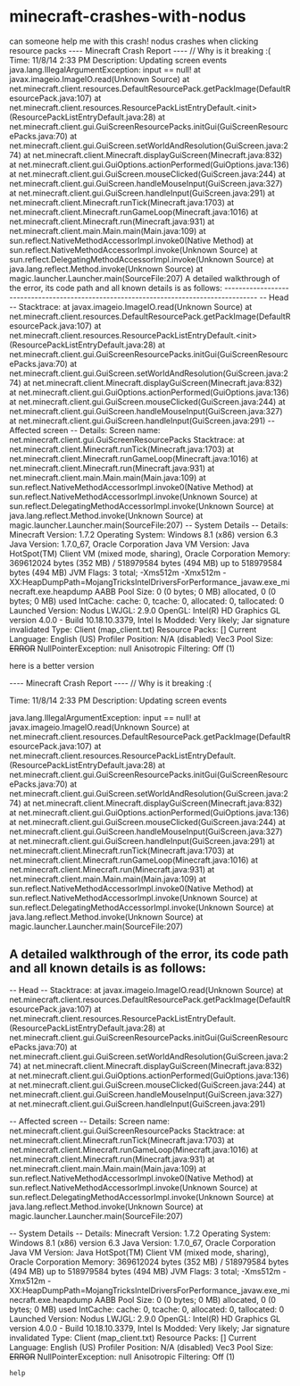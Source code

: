 minecraft-crashes-with-nodus
============================

can someone help me with this crash! nodus crashes when clicking resource packs ---- Minecraft Crash Report ---- // Why is it breaking :(  Time: 11/8/14 2:33 PM Description: Updating screen events  java.lang.IllegalArgumentException: input == null! 	at javax.imageio.ImageIO.read(Unknown Source) 	at net.minecraft.client.resources.DefaultResourcePack.getPackImage(DefaultResourcePack.java:107) 	at net.minecraft.client.resources.ResourcePackListEntryDefault.&lt;init>(ResourcePackListEntryDefault.java:28) 	at net.minecraft.client.gui.GuiScreenResourcePacks.initGui(GuiScreenResourcePacks.java:70) 	at net.minecraft.client.gui.GuiScreen.setWorldAndResolution(GuiScreen.java:274) 	at net.minecraft.client.Minecraft.displayGuiScreen(Minecraft.java:832) 	at net.minecraft.client.gui.GuiOptions.actionPerformed(GuiOptions.java:136) 	at net.minecraft.client.gui.GuiScreen.mouseClicked(GuiScreen.java:244) 	at net.minecraft.client.gui.GuiScreen.handleMouseInput(GuiScreen.java:327) 	at net.minecraft.client.gui.GuiScreen.handleInput(GuiScreen.java:291) 	at net.minecraft.client.Minecraft.runTick(Minecraft.java:1703) 	at net.minecraft.client.Minecraft.runGameLoop(Minecraft.java:1016) 	at net.minecraft.client.Minecraft.run(Minecraft.java:931) 	at net.minecraft.client.main.Main.main(Main.java:109) 	at sun.reflect.NativeMethodAccessorImpl.invoke0(Native Method) 	at sun.reflect.NativeMethodAccessorImpl.invoke(Unknown Source) 	at sun.reflect.DelegatingMethodAccessorImpl.invoke(Unknown Source) 	at java.lang.reflect.Method.invoke(Unknown Source) 	at magic.launcher.Launcher.main(SourceFile:207)   A detailed walkthrough of the error, its code path and all known details is as follows: ---------------------------------------------------------------------------------------  -- Head -- Stacktrace: 	at javax.imageio.ImageIO.read(Unknown Source) 	at net.minecraft.client.resources.DefaultResourcePack.getPackImage(DefaultResourcePack.java:107) 	at net.minecraft.client.resources.ResourcePackListEntryDefault.&lt;init>(ResourcePackListEntryDefault.java:28) 	at net.minecraft.client.gui.GuiScreenResourcePacks.initGui(GuiScreenResourcePacks.java:70) 	at net.minecraft.client.gui.GuiScreen.setWorldAndResolution(GuiScreen.java:274) 	at net.minecraft.client.Minecraft.displayGuiScreen(Minecraft.java:832) 	at net.minecraft.client.gui.GuiOptions.actionPerformed(GuiOptions.java:136) 	at net.minecraft.client.gui.GuiScreen.mouseClicked(GuiScreen.java:244) 	at net.minecraft.client.gui.GuiScreen.handleMouseInput(GuiScreen.java:327) 	at net.minecraft.client.gui.GuiScreen.handleInput(GuiScreen.java:291)  -- Affected screen -- Details: 	Screen name: net.minecraft.client.gui.GuiScreenResourcePacks Stacktrace: 	at net.minecraft.client.Minecraft.runTick(Minecraft.java:1703) 	at net.minecraft.client.Minecraft.runGameLoop(Minecraft.java:1016) 	at net.minecraft.client.Minecraft.run(Minecraft.java:931) 	at net.minecraft.client.main.Main.main(Main.java:109) 	at sun.reflect.NativeMethodAccessorImpl.invoke0(Native Method) 	at sun.reflect.NativeMethodAccessorImpl.invoke(Unknown Source) 	at sun.reflect.DelegatingMethodAccessorImpl.invoke(Unknown Source) 	at java.lang.reflect.Method.invoke(Unknown Source) 	at magic.launcher.Launcher.main(SourceFile:207)  -- System Details -- Details: 	Minecraft Version: 1.7.2 	Operating System: Windows 8.1 (x86) version 6.3 	Java Version: 1.7.0_67, Oracle Corporation 	Java VM Version: Java HotSpot(TM) Client VM (mixed mode, sharing), Oracle Corporation 	Memory: 369612024 bytes (352 MB) / 518979584 bytes (494 MB) up to 518979584 bytes (494 MB) 	JVM Flags: 3 total; -Xms512m -Xmx512m -XX:HeapDumpPath=MojangTricksIntelDriversForPerformance_javaw.exe_minecraft.exe.heapdump 	AABB Pool Size: 0 (0 bytes; 0 MB) allocated, 0 (0 bytes; 0 MB) used 	IntCache: cache: 0, tcache: 0, allocated: 0, tallocated: 0 	Launched Version: Nodus 	LWJGL: 2.9.0 	OpenGL: Intel(R) HD Graphics GL version 4.0.0 - Build 10.18.10.3379, Intel 	Is Modded: Very likely; Jar signature invalidated 	Type: Client (map_client.txt) 	Resource Packs: [] 	Current Language: English (US) 	Profiler Position: N/A (disabled) 	Vec3 Pool Size: ~~ERROR~~ NullPointerException: null 	Anisotropic Filtering: Off (1)

here is a better version

---- Minecraft Crash Report ----
// Why is it breaking :(

Time: 11/8/14 2:33 PM
Description: Updating screen events

java.lang.IllegalArgumentException: input == null!
	at javax.imageio.ImageIO.read(Unknown Source)
	at net.minecraft.client.resources.DefaultResourcePack.getPackImage(DefaultResourcePack.java:107)
	at net.minecraft.client.resources.ResourcePackListEntryDefault.<init>(ResourcePackListEntryDefault.java:28)
	at net.minecraft.client.gui.GuiScreenResourcePacks.initGui(GuiScreenResourcePacks.java:70)
	at net.minecraft.client.gui.GuiScreen.setWorldAndResolution(GuiScreen.java:274)
	at net.minecraft.client.Minecraft.displayGuiScreen(Minecraft.java:832)
	at net.minecraft.client.gui.GuiOptions.actionPerformed(GuiOptions.java:136)
	at net.minecraft.client.gui.GuiScreen.mouseClicked(GuiScreen.java:244)
	at net.minecraft.client.gui.GuiScreen.handleMouseInput(GuiScreen.java:327)
	at net.minecraft.client.gui.GuiScreen.handleInput(GuiScreen.java:291)
	at net.minecraft.client.Minecraft.runTick(Minecraft.java:1703)
	at net.minecraft.client.Minecraft.runGameLoop(Minecraft.java:1016)
	at net.minecraft.client.Minecraft.run(Minecraft.java:931)
	at net.minecraft.client.main.Main.main(Main.java:109)
	at sun.reflect.NativeMethodAccessorImpl.invoke0(Native Method)
	at sun.reflect.NativeMethodAccessorImpl.invoke(Unknown Source)
	at sun.reflect.DelegatingMethodAccessorImpl.invoke(Unknown Source)
	at java.lang.reflect.Method.invoke(Unknown Source)
	at magic.launcher.Launcher.main(SourceFile:207)


A detailed walkthrough of the error, its code path and all known details is as follows:
---------------------------------------------------------------------------------------

-- Head --
Stacktrace:
	at javax.imageio.ImageIO.read(Unknown Source)
	at net.minecraft.client.resources.DefaultResourcePack.getPackImage(DefaultResourcePack.java:107)
	at net.minecraft.client.resources.ResourcePackListEntryDefault.<init>(ResourcePackListEntryDefault.java:28)
	at net.minecraft.client.gui.GuiScreenResourcePacks.initGui(GuiScreenResourcePacks.java:70)
	at net.minecraft.client.gui.GuiScreen.setWorldAndResolution(GuiScreen.java:274)
	at net.minecraft.client.Minecraft.displayGuiScreen(Minecraft.java:832)
	at net.minecraft.client.gui.GuiOptions.actionPerformed(GuiOptions.java:136)
	at net.minecraft.client.gui.GuiScreen.mouseClicked(GuiScreen.java:244)
	at net.minecraft.client.gui.GuiScreen.handleMouseInput(GuiScreen.java:327)
	at net.minecraft.client.gui.GuiScreen.handleInput(GuiScreen.java:291)

-- Affected screen --
Details:
	Screen name: net.minecraft.client.gui.GuiScreenResourcePacks
Stacktrace:
	at net.minecraft.client.Minecraft.runTick(Minecraft.java:1703)
	at net.minecraft.client.Minecraft.runGameLoop(Minecraft.java:1016)
	at net.minecraft.client.Minecraft.run(Minecraft.java:931)
	at net.minecraft.client.main.Main.main(Main.java:109)
	at sun.reflect.NativeMethodAccessorImpl.invoke0(Native Method)
	at sun.reflect.NativeMethodAccessorImpl.invoke(Unknown Source)
	at sun.reflect.DelegatingMethodAccessorImpl.invoke(Unknown Source)
	at java.lang.reflect.Method.invoke(Unknown Source)
	at magic.launcher.Launcher.main(SourceFile:207)

-- System Details --
Details:
	Minecraft Version: 1.7.2
	Operating System: Windows 8.1 (x86) version 6.3
	Java Version: 1.7.0_67, Oracle Corporation
	Java VM Version: Java HotSpot(TM) Client VM (mixed mode, sharing), Oracle Corporation
	Memory: 369612024 bytes (352 MB) / 518979584 bytes (494 MB) up to 518979584 bytes (494 MB)
	JVM Flags: 3 total; -Xms512m -Xmx512m -XX:HeapDumpPath=MojangTricksIntelDriversForPerformance_javaw.exe_minecraft.exe.heapdump
	AABB Pool Size: 0 (0 bytes; 0 MB) allocated, 0 (0 bytes; 0 MB) used
	IntCache: cache: 0, tcache: 0, allocated: 0, tallocated: 0
	Launched Version: Nodus
	LWJGL: 2.9.0
	OpenGL: Intel(R) HD Graphics GL version 4.0.0 - Build 10.18.10.3379, Intel
	Is Modded: Very likely; Jar signature invalidated
	Type: Client (map_client.txt)
	Resource Packs: []
	Current Language: English (US)
	Profiler Position: N/A (disabled)
	Vec3 Pool Size: ~~ERROR~~ NullPointerException: null
	Anisotropic Filtering: Off (1)
	
	help
